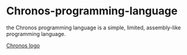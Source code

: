 # Chronos-programming-language
the Chronos programming language is a simple, limited, assembly-like programming language.

[Chronos logo](file:///E:/vscode/python/assembler/html_folder/Chronos%20logo%20white.png)
